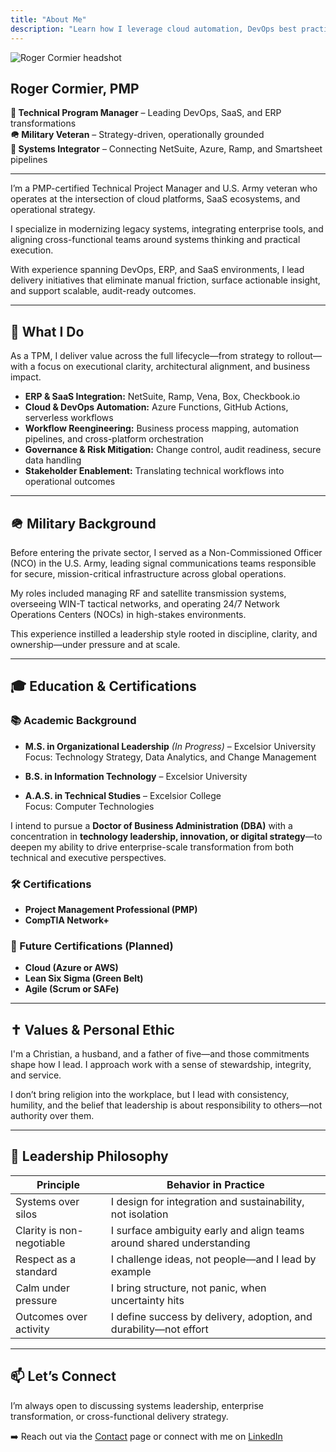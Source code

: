 ```yaml
---
title: "About Me"
description: "Learn how I leverage cloud automation, DevOps best practices, and SaaS integrations to drive digital strategy and measurable impact."
---
```


![Roger Cormier headshot](https://www.rcormier.dev/assets/images/IMG_1242.JPG)

## Roger Cormier, PMP

**🎯 Technical Program Manager** – Leading DevOps, SaaS, and ERP transformations  
**🪖 Military Veteran** – Strategy-driven, operationally grounded  
**🔧 Systems Integrator** – Connecting NetSuite, Azure, Ramp, and Smartsheet pipelines  

---

I’m a PMP-certified Technical Project Manager and U.S. Army veteran who operates at the intersection of cloud platforms, SaaS ecosystems, and operational strategy.

I specialize in modernizing legacy systems, integrating enterprise tools, and aligning cross-functional teams around systems thinking and practical execution.

With experience spanning DevOps, ERP, and SaaS environments, I lead delivery initiatives that eliminate manual friction, surface actionable insight, and support scalable, audit-ready outcomes.

---

## 💼 What I Do

As a TPM, I deliver value across the full lifecycle—from strategy to rollout—with a focus on executional clarity, architectural alignment, and business impact.

- **ERP & SaaS Integration:** NetSuite, Ramp, Vena, Box, Checkbook.io  
- **Cloud & DevOps Automation:** Azure Functions, GitHub Actions, serverless workflows  
- **Workflow Reengineering:** Business process mapping, automation pipelines, and cross-platform orchestration  
- **Governance & Risk Mitigation:** Change control, audit readiness, secure data handling  
- **Stakeholder Enablement:** Translating technical workflows into operational outcomes  

---

## 🪖 Military Background

Before entering the private sector, I served as a Non-Commissioned Officer (NCO) in the U.S. Army, leading signal communications teams responsible for secure, mission-critical infrastructure across global operations.

My roles included managing RF and satellite transmission systems, overseeing WIN-T tactical networks, and operating 24/7 Network Operations Centers (NOCs) in high-stakes environments.

This experience instilled a leadership style rooted in discipline, clarity, and ownership—under pressure and at scale.

---

## 🎓 Education & Certifications

### 📚 Academic Background

- **M.S. in Organizational Leadership** *(In Progress)* – Excelsior University  
  Focus: Technology Strategy, Data Analytics, and Change Management  

- **B.S. in Information Technology** – Excelsior University  

- **A.A.S. in Technical Studies** – Excelsior College  
  Focus: Computer Technologies  

I intend to pursue a **Doctor of Business Administration (DBA)** with a concentration in **technology leadership, innovation, or digital strategy**—to deepen my ability to drive enterprise-scale transformation from both technical and executive perspectives.

### 🛠 Certifications

- **Project Management Professional (PMP)**  
- **CompTIA Network+**  

### 🎯 Future Certifications (Planned)

- **Cloud (Azure or AWS)**  
- **Lean Six Sigma (Green Belt)**  
- **Agile (Scrum or SAFe)**  

---

## ✝️ Values & Personal Ethic

I'm a Christian, a husband, and a father of five—and those commitments shape how I lead. I approach work with a sense of stewardship, integrity, and service.

I don’t bring religion into the workplace, but I lead with consistency, humility, and the belief that leadership is about responsibility to others—not authority over them.

---

## 🧠 Leadership Philosophy

| Principle               | Behavior in Practice                                                  |
|-------------------------|------------------------------------------------------------------------|
| Systems over silos      | I design for integration and sustainability, not isolation            |
| Clarity is non-negotiable | I surface ambiguity early and align teams around shared understanding |
| Respect as a standard   | I challenge ideas, not people—and I lead by example                   |
| Calm under pressure     | I bring structure, not panic, when uncertainty hits                   |
| Outcomes over activity  | I define success by delivery, adoption, and durability—not effort     |


---

## 📫 Let’s Connect

I’m always open to discussing systems leadership, enterprise transformation, or cross-functional delivery strategy.  

➡️ Reach out via the [Contact](/contact) page or connect with me on [LinkedIn](https://www.linkedin.com/in/rogerleecormier)

